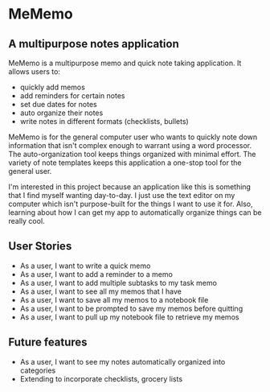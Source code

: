 # MeMemo

## A multipurpose notes application

MeMemo is a multipurpose memo and quick note taking application.
It allows users to:

- quickly add memos
- add reminders for certain notes
- set due dates for notes
- auto organize their notes
- write notes in different formats (checklists, bullets)

MeMemo is for the general computer user who wants to quickly note 
down information that isn't complex enough to warrant using a word
processor. The auto-organization tool keeps things organized with
minimal effort. The variety of note templates keeps this application
a one-stop tool for the general user.

I'm interested in this project because an application like this is 
something that I find myself wanting day-to-day. I just use the text
editor on my computer which isn't purpose-built for the things I want
to use it for. Also, learning about how I can get my app to 
automatically organize things can be really cool.

## User Stories
- As a user, I want to write a quick memo
- As a user, I want to add a reminder to a memo
- As a user, I want to add multiple subtasks to my task memo
- As a user, I want to see all my memos that I have
- As a user, I want to save all my memos to a notebook file
- As a user, I want to be prompted to save my memos before quitting
- As a user, I want to pull up my notebook file to retrieve my memos

## Future features
- As a user, I want to see my notes automatically organized into categories
- Extending to incorporate checklists, grocery lists
